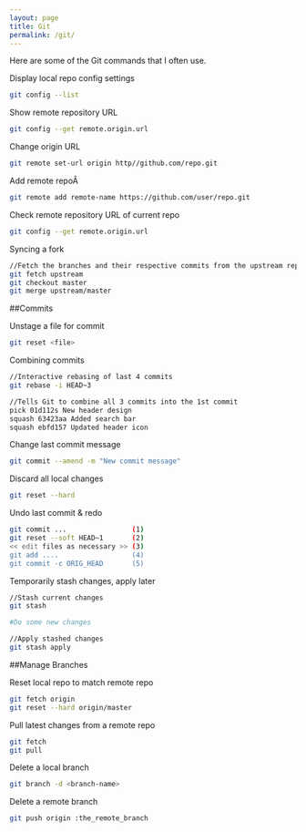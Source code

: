 ```yaml
---
layout: page
title: Git
permalink: /git/
---
```


Here are some of the Git commands that I often use.

Display local repo config settings
```bash
git config --list
```

Show remote repository URL
```bash
git config --get remote.origin.url
```

Change origin URL
```bash
git remote set-url origin http//github.com/repo.git
```
Add remote repoÂ

```bash
git remote add remote-name https://github.com/user/repo.git
```

Check remote repository URL of current repo

```bash
git config --get remote.origin.url
```

Syncing a fork

```bash
//Fetch the branches and their respective commits from the upstream repository. Commits to master will be stored in a local branch, upstream/master
git fetch upstream
git checkout master
git merge upstream/master
```

##Commits

Unstage a file for commit

```bash
git reset <file>
```

Combining commits

```bash
//Interactive rebasing of last 4 commits
git rebase -i HEAD~3

//Tells Git to combine all 3 commits into the 1st commit
pick 01d112s New header design
squash 63423aa Added search bar
squash ebfd157 Updated header icon
```

Change last commit message

```bash
git commit --amend -m "New commit message"
```

Discard all local changes

```bash
git reset --hard
```

Undo last commit & redo

```bash
git commit ...                (1)
git reset --soft HEAD~1       (2)
<< edit files as necessary >> (3)
git add ....                  (4)
git commit -c ORIG_HEAD       (5)
```

Temporarily stash changes, apply later

```bash
//Stash current changes
git stash

#Do some new changes

//Apply stashed changes
git stash apply
```


##Manage Branches

Reset local repo to match remote repo

```bash
git fetch origin
git reset --hard origin/master
```

Pull latest changes from a remote repo

```bash
git fetch
git pull
```

Delete a local branch

```bash
git branch -d <branch-name>
```

Delete a remote branch

```bash
git push origin :the_remote_branch
```
